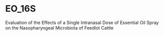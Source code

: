 # EO_16S
Evaluation of the Effects of a Single Intranasal Dose of Essential Oil Spray on the Nasopharyngeal Microbiota of Feedlot Cattle
